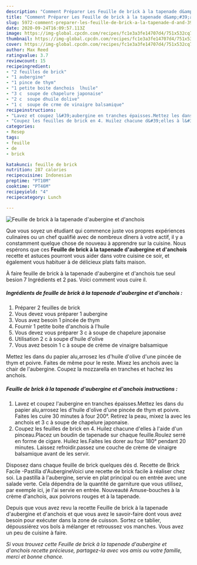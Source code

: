 ```yaml
---
description: "Comment Préparer Les Feuille de brick à la tapenade d&amp;#39;aubergine et d&amp;#39;anchois"
title: "Comment Préparer Les Feuille de brick à la tapenade d&amp;#39;aubergine et d&amp;#39;anchois"
slug: 5972-comment-preparer-les-feuille-de-brick-a-la-tapenade-d-and-39-aubergine-et-d-and-39-anchois
date: 2020-09-24T16:09:57.113Z
image: https://img-global.cpcdn.com/recipes/fc1e3a3fe14707d4/751x532cq70/feuille-de-brick-a-la-tapenade-daubergine-et-danchois-photo-principale-de-la-recette.jpg
thumbnail: https://img-global.cpcdn.com/recipes/fc1e3a3fe14707d4/751x532cq70/feuille-de-brick-a-la-tapenade-daubergine-et-danchois-photo-principale-de-la-recette.jpg
cover: https://img-global.cpcdn.com/recipes/fc1e3a3fe14707d4/751x532cq70/feuille-de-brick-a-la-tapenade-daubergine-et-danchois-photo-principale-de-la-recette.jpg
author: Max Reed
ratingvalue: 3.7
reviewcount: 15
recipeingredient:
- "2 feuilles de brick"
- "1 aubergine"
- "1 pince de thym"
- "1 petite boite danchois  lhuile"
- "3 c  soupe de chapelure japonaise"
- "2 c  soupe dhuile dolive"
- "1 c  soupe de crme de vinaigre balsamique"
recipeinstructions:
- "Lavez et coupez l&#39;aubergine en tranches épaisses.Mettez les dans du papier alu,arrosez les d&#39;huile d&#39;olive d&#39;une pincée de thym et poivre. Faites les cuire 30 minutes à four 200°. Retirez la peau, mixez la avec les anchois et 3 c à soupe de chapelure japonaise."
- "Coupez les feuilles de brick en 4. Huilez chacune d&#39;elles à l&#39;aide d&#39;un pinceau.Placez un boudin de tapenade sur chaque feuille.Roulez serré en forme de cigare. Huilez les.Faites les dorer au four 180° pendant 20 minutes. Laissez refroidir.passez une couche de crème de vinaigre balsamique avant de les servir."
categories:
- Resep
tags:
- feuille
- de
- brick

katakunci: feuille de brick 
nutrition: 287 calories
recipecuisine: Indonesian
preptime: "PT10M"
cooktime: "PT46M"
recipeyield: "4"
recipecategory: Lunch

---
```



![Feuille de brick à la tapenade d&#39;aubergine et d&#39;anchois](https://img-global.cpcdn.com/recipes/fc1e3a3fe14707d4/751x532cq70/feuille-de-brick-a-la-tapenade-daubergine-et-danchois-photo-principale-de-la-recette.jpg)

Que vous soyez un étudiant qui commence juste vos propres expériences culinaires ou un chef qualifié avec de nombreux dîners à votre actif, il y a constamment quelque chose de nouveau à apprendre sur la cuisine. Nous espérons que ces <strong> Feuille de brick à la tapenade d&#39;aubergine et d&#39;anchois </strong> recette et astuces pourront vous aider dans votre cuisine ce soir, et également vous habituer à de délicieux plats faits maison.

<!--inarticleads1-->

À faire feuille de brick à la tapenade d&#39;aubergine et d&#39;anchois tue seul besion 7 Ingrédients et 2 pas. Voici comment vous cuire il.

##### Ingrédients de feuille de brick à la tapenade d&#39;aubergine et d&#39;anchois :

1. Préparer 2 feuilles de brick
1. Vous devez vous préparer 1 aubergine
1. Vous avez besoin 1 pincée de thym
1. Fournir 1 petite boite d&#39;anchois à l&#39;huile
1. Vous devez vous préparer 3 c à soupe de chapelure japonaise
1. Utilisation 2 c à soupe d&#39;huile d&#39;olive
1. Vous avez besoin 1 c à soupe de crème de vinaigre balsamique


Mettez les dans du papier alu,arrosez les d&#39;huile d&#39;olive d&#39;une pincée de thym et poivre. Faites de même pour le reste. Mixez les anchois avec la chair de l&#39;aubergine. Coupez la mozzarella en tranches et hachez les anchois. 

<!--inarticleads2-->

##### Feuille de brick à la tapenade d&#39;aubergine et d&#39;anchois instructions :

1. Lavez et coupez l&#39;aubergine en tranches épaisses.Mettez les dans du papier alu,arrosez les d&#39;huile d&#39;olive d&#39;une pincée de thym et poivre. Faites les cuire 30 minutes à four 200°. Retirez la peau, mixez la avec les anchois et 3 c à soupe de chapelure japonaise.
1. Coupez les feuilles de brick en 4. Huilez chacune d&#39;elles à l&#39;aide d&#39;un pinceau.Placez un boudin de tapenade sur chaque feuille.Roulez serré en forme de cigare. Huilez les.Faites les dorer au four 180° pendant 20 minutes. Laissez refroidir.passez une couche de crème de vinaigre balsamique avant de les servir.


Disposez dans chaque feuille de brick quelques dés d. Recette de Brick Facile -Pastilla d&#39;AubergineVoici une recette de brick facile à réaliser chez soi. La pastilla à l&#39;aubergine, servie en plat principal ou en entrée avec une salade verte. Cela dépendra de la quantité de garniture que vous utilisez, par exemple ici, je l&#39;ai servie en entrée. Nouveauté Amuse-bouches à la crème d&#39;anchois, aux poivrons rouges et à la tapenade. 

<!--inarticleads1-->

<p>
Depuis que vous avez revu la recette Feuille de brick à la tapenade d&#39;aubergine et d&#39;anchois et que vous avez le savoir-faire dont vous avez besoin pour exécuter dans la zone de cuisson. Sortez ce tablier, dépoussiérez vos bols à mélanger et retroussez vos manches. Vous avez un peu de cuisine à faire.
</p>

<p>
<i>Si vous trouvez cette Feuille de brick à la tapenade d&#39;aubergine et d&#39;anchois recette précieuse, partagez-la avec vos amis ou votre famille, merci et bonne chance.</i>
</p>
